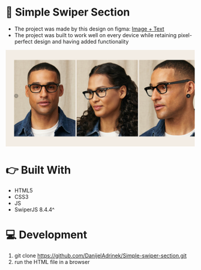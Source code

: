 # 📱 Simple Swiper Section
* The project was made by this design on figma: [Image + Text](https://www.figma.com/file/toePR6ptSZdklh7PFLLfbW/Task-3-%2F-LD?node-id=0%3A1)
* The project was built to work well on every device while retaining pixel-perfect design and having added functionality

![Project Image](./assets/project-showcase.png)

# 👉 Built With
* HTML5
* CSS3
* JS
* SwiperJS 8.4.4^

# 💻 Development
1. git clone https://github.com/DanijelAdrinek/Simple-swiper-section.git
2. run the HTML file in a browser